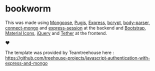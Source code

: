 # bookworm

This was made using [Mongoose](http://mongoosejs.com/), [Pugjs](https://pugjs.org), [Express](https://expressjs.com/), [bcrypt](https://www.npmjs.com/package/bcrypt), [body-parser](https://www.npmjs.com/package/body-parser), [connect-mongo](https://www.npmjs.com/package/connect-mongo) and [express-session](https://www.npmjs.com/package/express-session) at the backend and [Bootstrap](https://getbootstrap.com/), [Material Icons](https://material.io/icons/), [jQuery](https://jquery.com/) and [Tether](http://tether.io/) at the frontend.

:heart:

The template was provided by Teamtreehouse here : https://github.com/treehouse-projects/javascript-authentication-with-express-and-mongo